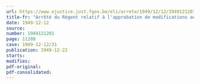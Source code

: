 ```yaml
---
url: https://www.ejustice.just.fgov.be/eli/arrete/1949/12/12/1949121201/justel
title-fr: "Arrêté du Régent relatif à l'approbation de modifications aux statuts de l'Institut de Réescompte et de Garantie"
date: 1949-12-12
source:
number: 1949121201
page: 11280
case: 1949-12-12/31
publication: 1949-12-22
starts:
modifies:
pdf-original:
pdf-consolidated:
---
```


